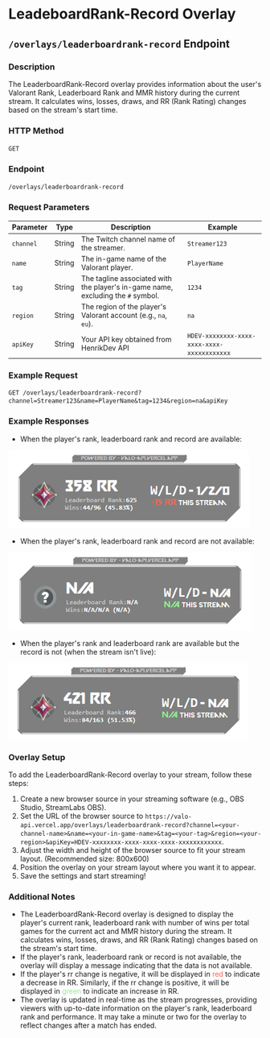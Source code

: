 # LeadeboardRank-Record Overlay

## `/overlays/leaderboardrank-record` Endpoint

### Description

The LeaderboardRank-Record overlay provides information about the user's Valorant Rank, Leaderboard Rank and MMR history during the current stream. It calculates wins, losses, draws, and RR (Rank Rating) changes based on the stream's start time.

### HTTP Method

`GET`

### Endpoint

`/overlays/leaderboardrank-record`

### Request Parameters

| Parameter | Type   | Description                                                                      | Example                                     |
| --------- | ------ | -------------------------------------------------------------------------------- | ------------------------------------------- |
| `channel` | String | The Twitch channel name of the streamer.                                         | `Streamer123`                               |
| `name`    | String | The in-game name of the Valorant player.                                         | `PlayerName`                                |
| `tag`     | String | The tagline associated with the player's in-game name, excluding the `#` symbol. | `1234`                                      |
| `region`  | String | The region of the player's Valorant account (e.g., `na`, `eu`).                  | `na`                                        |
| `apiKey`  | String | Your API key obtained from HenrikDev API                                         | `HDEV-xxxxxxxx-xxxx-xxxx-xxxx-xxxxxxxxxxxx` |

### Example Request

```plaintext
GET /overlays/leaderboardrank-record?channel=Streamer123&name=PlayerName&tag=1234&region=na&apiKey
```

### Example Responses

- When the player's rank, leaderboard rank and record are available:

![overlay-example1](../assets/images/leaderboardrank-record-overlay-example1.png)

- When the player's rank, leaderboard rank and record are not available:

![overlay-example2](../assets/images/leaderboardrank-record-overlay-example2.png)

- When the player's rank and leaderboard rank are available but the record is not (when the stream isn't live):

![overlay-example3](../assets/images/leaderboardrank-record-overlay-example3.png)

### Overlay Setup

To add the LeaderboardRank-Record overlay to your stream, follow these steps:

1. Create a new browser source in your streaming software (e.g., OBS Studio, StreamLabs OBS).
2. Set the URL of the browser source to `https://valo-api.vercel.app/overlays/leaderboardrank-record?channel=<your-channel-name>&name=<your-in-game-name>&tag=<your-tag>&region=<your-region>&apiKey=HDEV-xxxxxxxx-xxxx-xxxx-xxxx-xxxxxxxxxxxx`.
3. Adjust the width and height of the browser source to fit your stream layout. (Recommended size: 800x600)
4. Position the overlay on your stream layout where you want it to appear.
5. Save the settings and start streaming!

### Additional Notes

- The LeaderboardRank-Record overlay is designed to display the player's current rank, leaderboard rank with number of wins per total games for the current act and MMR history during the stream. It calculates wins, losses, draws, and RR (Rank Rating) changes based on the stream's start time.
- If the player's rank, leaderboard rank or record is not available, the overlay will display a message indicating that the data is not available.
- If the player's rr change is negative, it will be displayed in <span style= "color:tomato">red</span> to indicate a decrease in RR. Similarly, if the rr change is positive, it will be displayed in <span style="color:lightgreen">green</span> to indicate an increase in RR.
- The overlay is updated in real-time as the stream progresses, providing viewers with up-to-date information on the player's rank, leaderboard rank and performance. It may take a minute or two for the overlay to reflect changes after a match has ended.